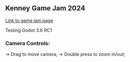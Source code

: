 ## Kenney Game Jam 2024

[Link to game jam page](https://itch.io/jam/kenney-jam-2024)

Testing Godot 3.6 RC1



### Camera Controls:

-> Drag to move camera;
-> Double press to zoom in/out;
